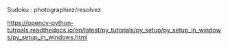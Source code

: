 Sudoku : photographiez/resolvez

https://opencv-python-tutroals.readthedocs.io/en/latest/py_tutorials/py_setup/py_setup_in_windows/py_setup_in_windows.html